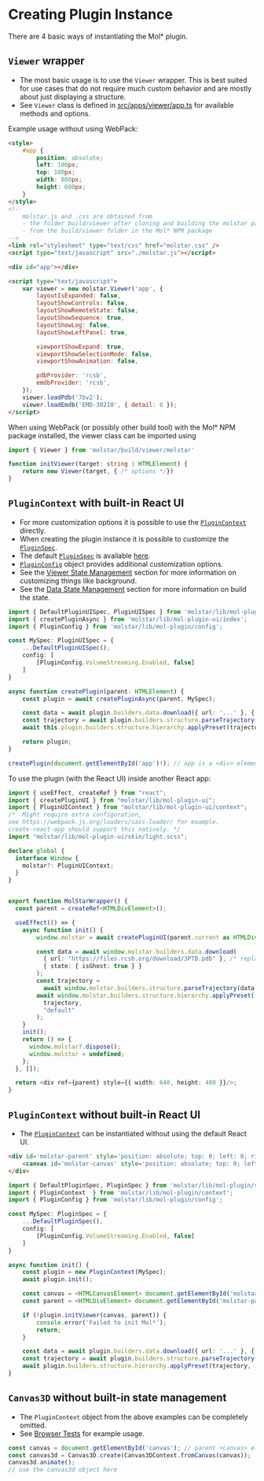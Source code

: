 # Creating Plugin Instance

There are 4 basic ways of instantiating the Mol* plugin.

## ``Viewer`` wrapper

- The most basic usage is to use the ``Viewer`` wrapper. This is best suited for use cases that do not require much custom behavior and are mostly about just displaying a structure.
- See ``Viewer`` class is defined in [src/apps/viewer/app.ts](https://github.com/molstar/molstar/blob/master/src/apps/viewer/app.ts) for available methods and options.

Example usage without using WebPack:

```HTML
<style>
    #app {
        position: absolute;
        left: 100px;
        top: 100px;
        width: 800px;
        height: 600px;
    }
</style>
<!-- 
    molstar.js and .css are obtained from
    - the folder build/viewer after cloning and building the molstar package 
    - from the build/viewer folder in the Mol* NPM package
-->
<link rel="stylesheet" type="text/css" href="molstar.css" />
<script type="text/javascript" src="./molstar.js"></script>

<div id="app"></div>

<script type="text/javascript">
    var viewer = new molstar.Viewer('app', {
        layoutIsExpanded: false,
        layoutShowControls: false,
        layoutShowRemoteState: false,
        layoutShowSequence: true,
        layoutShowLog: false,
        layoutShowLeftPanel: true,

        viewportShowExpand: true,
        viewportShowSelectionMode: false,
        viewportShowAnimation: false,

        pdbProvider: 'rcsb',
        emdbProvider: 'rcsb',
    });
    viewer.loadPdb('7bv2');
    viewer.loadEmdb('EMD-30210', { detail: 6 });
</script>
```

When using WebPack (or possibly other build tool) with the Mol* NPM package installed, the viewer class can be imported using 

```ts
import { Viewer } from 'molstar/build/viewer/molstar'

function initViewer(target: string | HTMLElement) {
    return new Viewer(target, { /* options */})
}
```

## ``PluginContext`` with built-in React UI

- For more customization options it is possible to use the [``PluginContext``](https://github.com/molstar/molstar/blob/master/src/mol-plugin/context.ts) directly.
- When creating the plugin instance it is possible to customize the [``PluginSpec``](https://github.com/molstar/molstar/blob/master/src/mol-plugin/spec.ts).
- The default [``PluginSpec``](https://github.com/molstar/molstar/blob/master/src/mol-plugin/spec.ts) is available [here](https://github.com/molstar/molstar/blob/master/src/mol-plugin/spec.ts).
- [``PluginConfig``](https://github.com/molstar/molstar/blob/master/src/mol-plugin/config.ts) object provides additional customization options.
- See the [Viewer State Management](viewer-state.md) section for more information on customizing things like background.
- See the [Data State Management](data-state.md) section for more information on build the state.

```ts
import { DefaultPluginUISpec, PluginUISpec } from 'molstar/lib/mol-plugin-ui/spec';
import { createPluginAsync } from 'molstar/lib/mol-plugin-ui/index';
import { PluginConfig } from 'molstar/lib/mol-plugin/config';

const MySpec: PluginUISpec = {
    ...DefaultPluginUISpec(),
    config: [
        [PluginConfig.VolumeStreaming.Enabled, false]
    ]
}

async function createPlugin(parent: HTMLElement) {
    const plugin = await createPluginAsync(parent, MySpec);

    const data = await plugin.builders.data.download({ url: '...' }, { state: { isGhost: true } });
    const trajectory = await plugin.builders.structure.parseTrajectory(data, format);
    await this.plugin.builders.structure.hierarchy.applyPreset(trajectory, 'default');

    return plugin;
}

createPlugin(document.getElementById('app')!); // app is a <div> element
```

To use the plugin (with the React UI) inside another React app:

```ts
import { useEffect, createRef } from "react";
import { createPluginUI } from "molstar/lib/mol-plugin-ui";
import { PluginUIContext } from "molstar/lib/mol-plugin-ui/context";
/*  Might require extra configuration,
see https://webpack.js.org/loaders/sass-loader/ for example.
create-react-app should support this natively. */
import "molstar/lib/mol-plugin-ui/skin/light.scss";

declare global {
  interface Window {
    molstar?: PluginUIContext;
  }
}


export function MolStarWrapper() {
  const parent = createRef<HTMLDivElement>();

  useEffect(() => {
    async function init() {
        window.molstar = await createPluginUI(parent.current as HTMLDivElement);

        const data = await window.molstar.builders.data.download(
          { url: "https://files.rcsb.org/download/3PTB.pdb" }, /* replace with your URL */
          { state: { isGhost: true } }
        );
        const trajectory =
          await window.molstar.builders.structure.parseTrajectory(data, "pdb");
        await window.molstar.builders.structure.hierarchy.applyPreset(
          trajectory,
          "default"
        );
    }
    init();
    return () => {
      window.molstar?.dispose();
      window.molstar = undefined;
    };
  }, []);

  return <div ref={parent} style={{ width: 640, height: 480 }}/>;
}

```

## ``PluginContext`` without built-in React UI

- The [``PluginContext``](https://github.com/molstar/molstar/blob/master/src/mol-plugin/context.ts) can be instantiated without using the default React UI.

```HTML
<div id='molstar-parent' style='position: absolute; top: 0; left: 0; right: 0; bottom: 0'>
    <canvas id='molstar-canvas' style='position: absolute; top: 0; left: 0; right: 0; bottom: 0'></canvas>
</div>
```

```ts
import { DefaultPluginSpec, PluginSpec } from 'molstar/lib/mol-plugin/spec';
import { PluginContext  } from 'molstar/lib/mol-plugin/context';
import { PluginConfig } from 'molstar/lib/mol-plugin/config';

const MySpec: PluginSpec = {
    ...DefaultPluginSpec(),
    config: [
        [PluginConfig.VolumeStreaming.Enabled, false]
    ]
}

async function init() {
    const plugin = new PluginContext(MySpec);
    await plugin.init();

    const canvas = <HTMLCanvasElement> document.getElementById('molstar-canvas');
    const parent = <HTMLDivElement> document.getElementById('molstar-parent');

    if (!plugin.initViewer(canvas, parent)) {
        console.error('Failed to init Mol*');
        return;
    }

    const data = await plugin.builders.data.download({ url: '...' }, { state: { isGhost: true } });
    const trajectory = await plugin.builders.structure.parseTrajectory(data, format);
    await plugin.builders.structure.hierarchy.applyPreset(trajectory, 'default');
}

```

## ``Canvas3D`` without built-in state management

- The ``PluginContext`` object from the above examples can be completely omitted.
- See [Browser Tests](https://github.com/molstar/molstar/tree/master/src/tests/browser) for example usage.

```ts
const canvas = document.getElementById('canvas'); // parent <canvas> element
const canvas3d = Canvas3D.create(Canvas3DContext.fromCanvas(canvas));
canvas3d.animate();
// use the canvas3d object here
```
